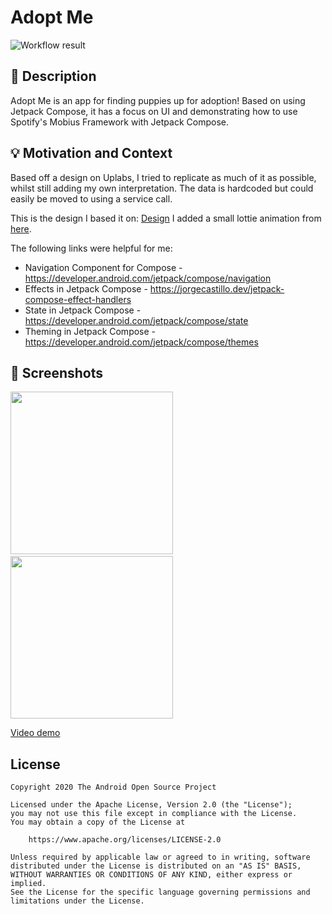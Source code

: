 # Adopt Me

<!--- Replace <OWNER> with your Github Username and <REPOSITORY> with the name of your repository. -->
<!--- You can find both of these in the url bar when you open your repository in github. -->
![Workflow result](https://github.com/riggaroo/adopt-me-compose/workflows/Check/badge.svg)


## :scroll: Description
<!--- Describe your app in one or two sentences -->
Adopt Me is an app for finding puppies up for adoption! Based on using Jetpack Compose, it has a focus on UI and demonstrating how to use Spotify's Mobius Framework with Jetpack Compose. 

## :bulb: Motivation and Context
<!--- Optionally point readers to interesting parts of your submission. -->
<!--- What are you especially proud of? -->

Based off a design on Uplabs, I tried to replicate as much of it as possible, whilst still adding my own interpretation.
The data is hardcoded but could easily be moved to using a service call.

This is the design I based it on: [Design](https://www.uplabs.com/posts/pet-adoption-app-play-the-prototype-on-uigiants-com)
I added a small lottie animation from [here](https://lottiefiles.com/18265-my-french-bulldog).

The following links were helpful for me:
- Navigation Component for Compose - https://developer.android.com/jetpack/compose/navigation
- Effects in Jetpack Compose - https://jorgecastillo.dev/jetpack-compose-effect-handlers
- State in Jetpack Compose - https://developer.android.com/jetpack/compose/state
- Theming in Jetpack Compose - https://developer.android.com/jetpack/compose/themes

## :camera_flash: Screenshots
<!-- You can add more screenshots here if you like -->
<img src="/results/screenshot_1.png" width="260">&emsp;<img src="/results/screenshot_2.png" width="260">

[Video demo](https://github.com/riggaroo/adopt-me-compose/blob/main/results/video.mp4)

## License
```
Copyright 2020 The Android Open Source Project

Licensed under the Apache License, Version 2.0 (the "License");
you may not use this file except in compliance with the License.
You may obtain a copy of the License at

    https://www.apache.org/licenses/LICENSE-2.0

Unless required by applicable law or agreed to in writing, software
distributed under the License is distributed on an "AS IS" BASIS,
WITHOUT WARRANTIES OR CONDITIONS OF ANY KIND, either express or implied.
See the License for the specific language governing permissions and
limitations under the License.
```
